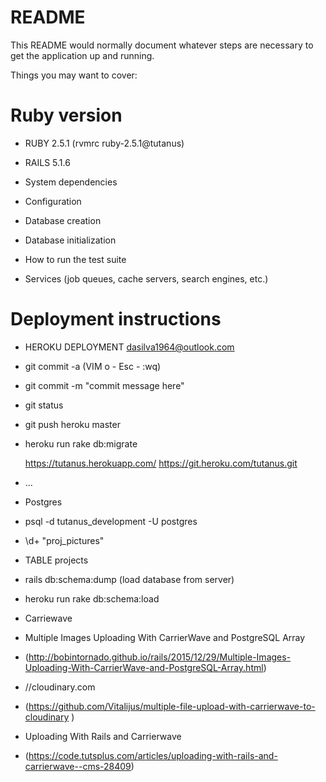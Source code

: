 # README

This README would normally document whatever steps are necessary to get the
application up and running.

Things you may want to cover:

# Ruby version

* RUBY 2.5.1 (rvmrc ruby-2.5.1@tutanus)
* RAILS 5.1.6

* System dependencies

* Configuration

* Database creation

* Database initialization

* How to run the test suite

* Services (job queues, cache servers, search engines, etc.)

# Deployment instructions

* HEROKU DEPLOYMENT
  dasilva1964@outlook.com
* git commit -a (VIM o - Esc - :wq)
* git commit -m "commit message here"
* git status
* git push heroku master
* heroku run rake db:migrate

  https://tutanus.herokuapp.com/
  https://git.heroku.com/tutanus.git

* ...

* Postgres 
* psql -d tutanus_development -U postgres 
* \d+ "proj_pictures"
* TABLE projects 
* rails db:schema:dump (load database from server)

* heroku run rake db:schema:load

* Carriewave
* Multiple Images Uploading With CarrierWave and PostgreSQL Array
* (http://bobintornado.github.io/rails/2015/12/29/Multiple-Images-Uploading-With-CarrierWave-and-PostgreSQL-Array.html)

* //cloudinary.com 
* (https://github.com/Vitalijus/multiple-file-upload-with-carrierwave-to-cloudinary
)

* Uploading With Rails and Carrierwave
* (https://code.tutsplus.com/articles/uploading-with-rails-and-carrierwave--cms-28409)
